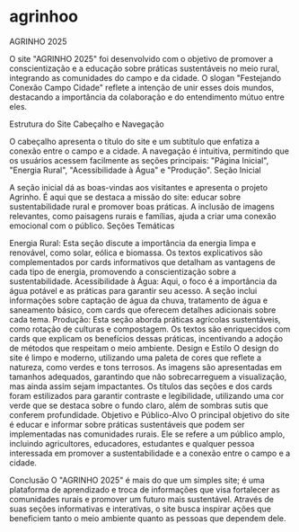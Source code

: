 # agrinhoo
AGRINHO 2025

O site "AGRINHO 2025" foi desenvolvido com o objetivo de promover a conscientização e a educação sobre práticas sustentáveis no meio rural, integrando as comunidades do campo e da cidade. O slogan "Festejando Conexão Campo Cidade" reflete a intenção de unir esses dois mundos, destacando a importância da colaboração e do entendimento mútuo entre eles.

Estrutura do Site
Cabeçalho e Navegação

O cabeçalho apresenta o título do site e um subtítulo que enfatiza a conexão entre o campo e a cidade. A navegação é intuitiva, permitindo que os usuários acessem facilmente as seções principais: "Página Inicial", "Energia Rural", "Acessibilidade à Água" e "Produção".
Seção Inicial

A seção inicial dá as boas-vindas aos visitantes e apresenta o projeto Agrinho. É aqui que se destaca a missão do site: educar sobre sustentabilidade rural e promover boas práticas. A inclusão de imagens relevantes, como paisagens rurais e famílias, ajuda a criar uma conexão emocional com o público.
Seções Temáticas

Energia Rural: Esta seção discute a importância da energia limpa e renovável, como solar, eólica e biomassa. Os textos explicativos são complementados por cards informativos que detalham as vantagens de cada tipo de energia, promovendo a conscientização sobre a sustentabilidade.
Acessibilidade à Água: Aqui, o foco é a importância da água potável e as práticas para garantir seu acesso. A seção inclui informações sobre captação de água da chuva, tratamento de água e saneamento básico, com cards que oferecem detalhes adicionais sobre cada tema.
Produção: Esta seção aborda práticas agrícolas sustentáveis, como rotação de culturas e compostagem. Os textos são enriquecidos com cards que explicam os benefícios dessas práticas, incentivando a adoção de métodos que respeitam o meio ambiente.
Design e Estilo
O design do site é limpo e moderno, utilizando uma paleta de cores que reflete a natureza, como verdes e tons terrosos. As imagens são apresentadas em tamanhos adequados, garantindo que não sobrecarreguem a visualização, mas ainda assim sejam impactantes.
Os títulos das seções e dos cards foram estilizados para garantir contraste e legibilidade, utilizando uma cor verde que se destaca sobre o fundo claro, além de sombras sutis que conferem profundidade.
Objetivo e Público-Alvo
O principal objetivo do site é educar e informar sobre práticas sustentáveis que podem ser implementadas nas comunidades rurais. Ele se refere a um público amplo, incluindo agricultores, educadores, estudantes e qualquer pessoa interessada em promover a sustentabilidade e a conexão entre o campo e a cidade.

Conclusão
O "AGRINHO 2025" é mais do que um simples site; é uma plataforma de aprendizado e troca de informações que visa fortalecer as comunidades rurais e promover um futuro mais sustentável. Através de suas seções informativas e interativas, o site busca inspirar ações que beneficiem tanto o meio ambiente quanto as pessoas que dependem dele.
